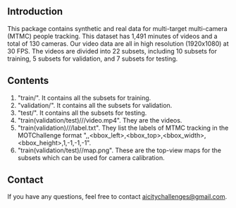 ## Introduction

This package contains synthetic and real data for multi-target multi-camera (MTMC) people tracking. This dataset has 1,491 minutes of videos and a total of 130 cameras. Our video data are all in high resolution (1920x1080) at 30 FPS. The videos are divided into 22 subsets, including 10 subsets for training, 5 subsets for validation, and 7 subsets for testing. 

## Contents

1. "train/". It contains all the subsets for training.
2. "validation/". It contains all the subsets for validation.
3. "test/". It contains all the subsets for testing.
4. "train(validation/test)/<subset>/<camera>/video.mp4". They are the videos.
5. "train(validation)/<subset>/<camera>/label.txt". They list the labels of MTMC tracking in the MOTChallenge format "<frame>,<ID>,<bbox_left>,<bbox_top>,<bbox_width>,<bbox_height>,1,-1,-1,-1".
6. "train(validation/test)/<subset>/map.png". These are the top-view maps for the subsets which can be used for camera calibration.

## Contact

If you have any questions, feel free to contact aicitychallenges@gmail.com.